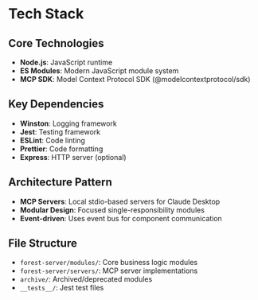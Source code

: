 # Tech Stack

## Core Technologies
- **Node.js**: JavaScript runtime
- **ES Modules**: Modern JavaScript module system
- **MCP SDK**: Model Context Protocol SDK (@modelcontextprotocol/sdk)

## Key Dependencies
- **Winston**: Logging framework
- **Jest**: Testing framework
- **ESLint**: Code linting
- **Prettier**: Code formatting
- **Express**: HTTP server (optional)

## Architecture Pattern
- **MCP Servers**: Local stdio-based servers for Claude Desktop
- **Modular Design**: Focused single-responsibility modules
- **Event-driven**: Uses event bus for component communication

## File Structure
- `forest-server/modules/`: Core business logic modules
- `forest-server/servers/`: MCP server implementations
- `archive/`: Archived/deprecated modules
- `__tests__/`: Jest test files
